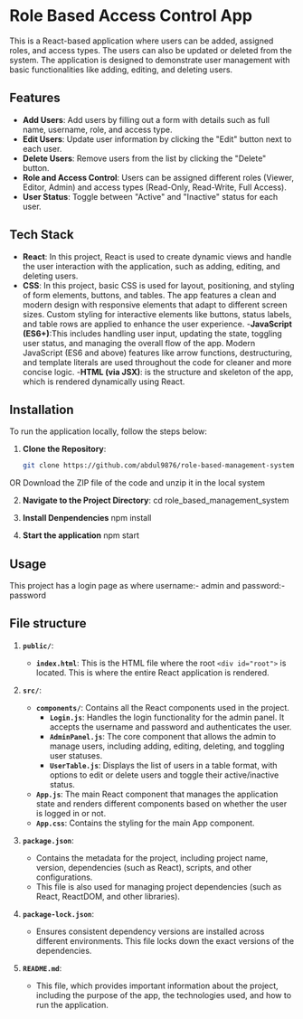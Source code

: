 # Role Based Access Control App
This is a React-based application where users can be added, assigned roles, and access types. The users can also be updated or deleted from the system. The application is designed to demonstrate user management with basic functionalities like adding, editing, and deleting users.
## Features
- **Add Users**: Add users by filling out a form with details such as full name, username, role, and access type.
- **Edit Users**: Update user information by clicking the "Edit" button next to each user.
- **Delete Users**: Remove users from the list by clicking the "Delete" button.
- **Role and Access Control**: Users can be assigned different roles (Viewer, Editor, Admin) and access types (Read-Only, Read-Write, Full Access).
- **User Status**: Toggle between "Active" and "Inactive" status for each user.


## Tech Stack
- **React**: In this project, React is used to create dynamic views and handle the user interaction with the application, such as adding, editing, and deleting users.
- **CSS**: In this project, basic CSS is used for layout, positioning, and styling of form elements, buttons, and tables.
The app features a clean and modern design with responsive elements that adapt to different screen sizes.
Custom styling for interactive elements like buttons, status labels, and table rows are applied to enhance the user experience.
-**JavaScript (ES6+)**:This includes handling user input, updating the state, toggling user status, and managing the overall flow of the app.
Modern JavaScript (ES6 and above) features like arrow functions, destructuring, and template literals are used throughout the code for cleaner and more concise logic.
-**HTML (via JSX)**:  is the structure and skeleton of the app, which is rendered dynamically using React.

## Installation

To run the application locally, follow the steps below:
1. **Clone the Repository**:
   ```bash
   git clone https://github.com/abdul9876/role-based-management-system.git
   
OR Download the ZIP file of the code and unzip it in the local system

2. **Navigate to the Project Directory**:
cd role_based_management_system

3. **Install Denpendencies**
npm install

4. **Start the application**
npm start
## Usage
This project has a login page as where username:- admin and password:- password

## File structure

1. **`public/`**:
   - **`index.html`**: This is the HTML file where the root `<div id="root">` is located. This is where the entire React application is rendered.
2. **`src/`**:
   - **`components/`**: Contains all the React components used in the project.
     - **`Login.js`**: Handles the login functionality for the admin panel. It accepts the username and password and authenticates the user.
     - **`AdminPanel.js`**: The core component that allows the admin to manage users, including adding, editing, deleting, and toggling user statuses.
     - **`UserTable.js`**: Displays the list of users in a table format, with options to edit or delete users and toggle their active/inactive status.
   - **`App.js`**: The main React component that manages the application state and renders different components based on whether the user is logged in or not.
   - **`App.css`**: Contains the styling for the main App component.

3. **`package.json`**:
   - Contains the metadata for the project, including project name, version, dependencies (such as React), scripts, and other configurations.
   - This file is also used for managing project dependencies (such as React, ReactDOM, and other libraries).

4. **`package-lock.json`**:
   - Ensures consistent dependency versions are installed across different environments. This file locks down the exact versions of the dependencies.

5. **`README.md`**:
   - This file, which provides important information about the project, including the purpose of the app, the technologies used, and how to run the application.







